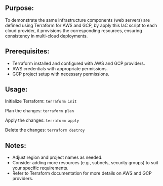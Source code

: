 ## Purpose:
To demonstrate the same infrastructure components (web servers) are defined using Terraform for AWS and GCP, by apply this IaC script to each cloud provider, it provisions the corresponding resources, ensuring consistency in multi-cloud deployments. 

## Prerequisites:
- Terraform installed and configured with AWS and GCP providers.
- AWS credentials with appropriate permissions.
- GCP project setup with necessary permissions.
  
## Usage:
Initialize Terraform:
`terraform init`

Plan the changes:
`terraform plan`

Apply the changes:
`terraform apply`

Delete the changes:
`terraform destroy`

## Notes:
- Adjust region and project names as needed.
- Consider adding more resources (e.g., subnets, security groups) to suit your specific requirements.
- Refer to Terraform documentation for more details on AWS and GCP providers.
